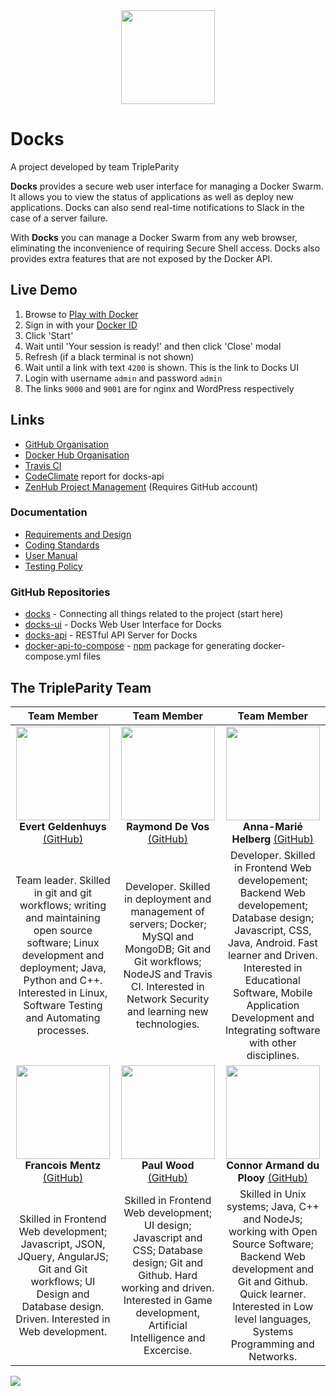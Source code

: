 <div align="center"><img src="https://raw.githubusercontent.com/wiki/TripleParity/docks/images/logo/docks_round_512.png" width="150"></div>

# Docks

A project developed by team TripleParity

**Docks** provides a secure web user interface for managing a Docker Swarm.
It allows you to view the status of applications as well as deploy new applications. Docks can also send real-time notifications to Slack in the case of a server failure.

With **Docks** you can manage a Docker Swarm from any web browser, eliminating the inconvenience of requiring Secure Shell access. Docks also provides extra features that are not exposed by the Docker API.

## Live Demo
1. Browse to <a href="http://play-with-docker.com/?stack=https://raw.githubusercontent.com/TripleParity/docks/master/docker-compose-pwd.yml" target="_blank">Play with Docker</a>
2. Sign in with your <a href="https://docs.docker.com/docker-id" target="_blank">Docker ID</a>
3. Click 'Start'
4. Wait until 'Your session is ready!' and then click 'Close' modal
5. Refresh (if a black terminal is not shown)
6. Wait until a link with text `4200` is shown. This is the link to Docks UI
7. Login with username `admin` and password `admin`
8. The links `9000` and `9001` are for nginx and WordPress respectively


## Links
- <a href="https://github.com/TripleParity" target="_blank">GitHub Organisation</a>
- <a href="https://hub.docker.com/u/tripleparity/" target="_blank">Docker Hub Organisation</a>
- <a href="https://travis-ci.org/TripleParity" target="_blank">Travis CI</a>
- <a href="https://codeclimate.com/github/TripleParity/docks-api" target="_blank">CodeClimate</a> report for docks-api
- <a href="https://app.zenhub.com/workspace/o/tripleparity/docks-ui/boards?repos=125188117,150871157,126592937,124921284,128764372" target="_blank">ZenHub Project Management</a> (Requires GitHub account)

### Documentation
- <a href="https://tripleparity.github.io/docs-bin/requirements.pdf" target="_blank">Requirements and Design</a>
- <a href="https://tripleparity.github.io/docs-bin/coding-standards.pdf" target="_blank">Coding Standards</a>
- <a href="https://tripleparity.github.io/docs-bin/user-manual.pdf" target="_blank">User Manual</a>
- <a href="https://tripleparity.github.io/docs-bin/testing-policy.pdf" target="_blank">Testing Policy</a>

### GitHub Repositories
- <a href="https://github.com/TripleParity/docks" target="_blank">docks</a> - Connecting all things related to the project (start here)
- <a href="https://github.com/TripleParity/docks-ui" target="_blank">docks-ui</a> - Docks Web User Interface for Docks
- <a href="https://github.com/TripleParity/docks-api" target="_blank">docks-api</a> - RESTful API Server for Docks
- <a href="https://github.com/TripleParity/docker-api-to-compose" target="_blank">docker-api-to-compose</a> - <a href="https://www.npmjs.com/package/docker-api-to-compose" target="_blank">npm</a> package for generating docker-compose.yml files

## The TripleParity Team
| Team Member | Team Member | Team Member |
| :-----: | :-----: | :-----: |
| <img src="https://i.imgur.com/oQnVbm9.jpg" width="150"> <br /> **Evert Geldenhuys** <a href="https://github.com/egeldenhuys" target="_blank">(GitHub)</a>| <img src="https://i.imgur.com/Oro8Itt.jpg=110x135" width="150"> <br /> **Raymond De Vos** <a href="https://github.com/devosray" target="_blank">(GitHub)</a> | <img src="https://i.imgur.com/TweC9Ff.jpg" width="150"> <br /> **Anna-Marié Helberg** <a href="https://github.com/annamarieHelberg" target="_blank">(GitHub)</a> |
| Team leader. Skilled in git and git workflows; writing and maintaining open source software; Linux development and deployment; Java, Python and C++. Interested in Linux, Software Testing and Automating processes. | Developer. Skilled in deployment and management of servers; Docker; MySQl and MongoDB; Git and Git workflows; NodeJS and Travis CI. Interested in Network Security and learning new technologies. | Developer. Skilled in Frontend Web developement; Backend Web developement; Database design; Javascript, CSS, Java, Android. Fast learner and Driven. Interested in Educational Software, Mobile Application Development and Integrating software with other disciplines.
| <img src="https://i.imgur.com/tmechdl.jpg" width="150"> <br /> **Francois Mentz** <a href="https://github.com/FJMentz" target="_blank">(GitHub)</a> | <img src="https://i.imgur.com/iha4Z3l.jpg" width="150"> <br /> **Paul Wood** <a href="https://github.com/Paulo-W" target="_blank">(GitHub)</a> | <img src="https://i.imgur.com/HsQNXZn.jpg" width="150"> <br /> **Connor Armand du Plooy** <a href="https://github.com/CDuPlooy" target="_blank">(GitHub)</a> |
| Skilled in Frontend Web development; Javascript, JSON, JQuery, AngularJS; Git and Git workflows; UI Design and Database design. Driven. Interested in Web development. | Skilled in Frontend Web development; UI design; Javascript and CSS; Database design; Git and Github. Hard working and driven. Interested in Game development, Artificial Intelligence and Excercise. | Skilled in Unix systems; Java, C++ and NodeJs; working with Open Source Software; Backend Web development and Git and Github. Quick learner. Interested in Low level languages, Systems Programming and Networks.

<img src="http://victor.evert.io:10000/team-page.gif?source=cs.up.ac.za">